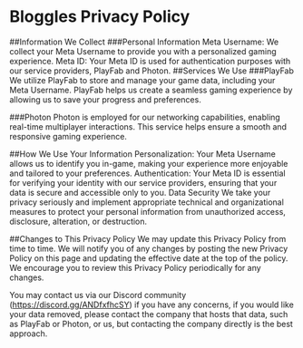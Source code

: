 # Bloggles Privacy Policy

##Information We Collect
###Personal Information
Meta Username: We collect your Meta Username to provide you with a personalized gaming experience.
Meta ID: Your Meta ID is used for authentication purposes with our service providers, PlayFab and Photon.
##Services We Use
###PlayFab
We utilize PlayFab to store and manage your game data, including your Meta Username. PlayFab helps us create a seamless gaming experience by allowing us to save your progress and preferences.

###Photon
Photon is employed for our networking capabilities, enabling real-time multiplayer interactions. This service helps ensure a smooth and responsive gaming experience.

##How We Use Your Information
Personalization: Your Meta Username allows us to identify you in-game, making your experience more enjoyable and tailored to your preferences.
Authentication: Your Meta ID is essential for verifying your identity with our service providers, ensuring that your data is secure and accessible only to you.
Data Security
We take your privacy seriously and implement appropriate technical and organizational measures to protect your personal information from unauthorized access, disclosure, alteration, or destruction.

##Changes to This Privacy Policy
We may update this Privacy Policy from time to time. We will notify you of any changes by posting the new Privacy Policy on this page and updating the effective date at the top of the policy. We encourage you to review this Privacy Policy periodically for any changes.

You may contact us via our Discord community (https://discord.gg/ANDfxfhcSY) if you have any concerns, if you would like your data removed, please contact the company that hosts that data, such as PlayFab or Photon, or us, but contacting the company directly is the best approach.
